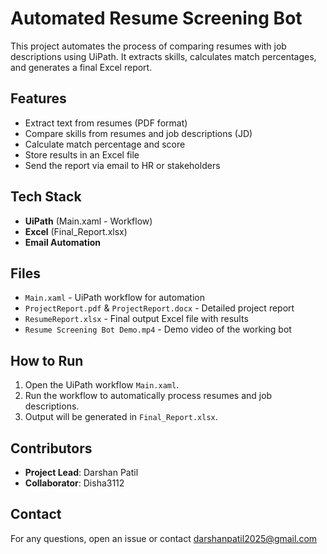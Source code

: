 # Automated Resume Screening Bot

This project automates the process of comparing resumes with job descriptions using UiPath. It extracts skills, calculates match percentages, and generates a final Excel report.

## Features
- Extract text from resumes (PDF format)
- Compare skills from resumes and job descriptions (JD)
- Calculate match percentage and score
- Store results in an Excel file
- Send the report via email to HR or stakeholders

## Tech Stack
- **UiPath** (Main.xaml - Workflow)
- **Excel** (Final_Report.xlsx)
- **Email Automation** 

## Files
- `Main.xaml` - UiPath workflow for automation
- `ProjectReport.pdf` & `ProjectReport.docx` - Detailed project report
- `ResumeReport.xlsx` - Final output Excel file with results
- `Resume Screening Bot Demo.mp4` - Demo video of the working bot

## How to Run
1. Open the UiPath workflow `Main.xaml`.
2. Run the workflow to automatically process resumes and job descriptions.
3. Output will be generated in `Final_Report.xlsx`.

## Contributors
- **Project Lead**: Darshan Patil
- **Collaborator**: Disha3112

## Contact
For any questions, open an issue or contact darshanpatil2025@gmail.com

